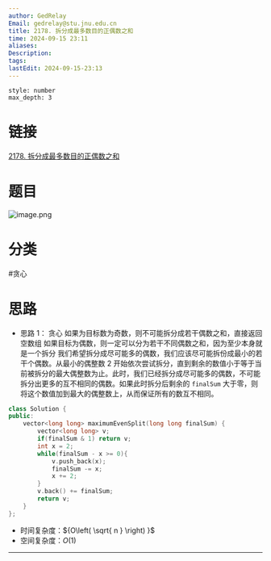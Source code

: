 ```yaml
---
author: GedRelay
Email: gedrelay@stu.jnu.edu.cn
title: 2178. 拆分成最多数目的正偶数之和
time: 2024-09-15 23:11
aliases: 
Description: 
tags: 
lastEdit: 2024-09-15-23:13
---
```


```toc
style: number
max_depth: 3
```

# 链接
[2178. 拆分成最多数目的正偶数之和](https://leetcode.cn/problems/maximum-split-of-positive-even-integers/) 

# 题目
![image.png](https://ged-pic-bed.oss-cn-guangzhou.aliyuncs.com/img/202409152311756.png)


# 分类
#贪心 

# 思路
- 思路 1：
贪心
如果为目标数为奇数，则不可能拆分成若干偶数之和，直接返回空数组
如果目标为偶数，则一定可以分为若干不同偶数之和，因为至少本身就是一个拆分
我们希望拆分成尽可能多的偶数，我们应该尽可能拆份成最小的若干个偶数。从最小的偶整数 $2$ 开始依次尝试拆分，直到剩余的数值小于等于当前被拆分的最大偶整数为止。此时，我们已经拆分成尽可能多的偶数，不可能拆分出更多的互不相同的偶数。如果此时拆分后剩余的 `finalSum` 大于零，则将这个数值加到最大的偶整数上，从而保证所有的数互不相同。


```cpp
class Solution {
public:
    vector<long long> maximumEvenSplit(long long finalSum) {
        vector<long long> v;
        if(finalSum & 1) return v;
        int x = 2;
        while(finalSum - x >= 0){
            v.push_back(x);
            finalSum -= x;
            x += 2;
        }
        v.back() += finalSum;
        return v;
    }
};
```


- 时间复杂度：${O\left( \sqrt{ n }  \right)  }$ 
- 空间复杂度：${O\left( 1 \right)  }$ 


---
